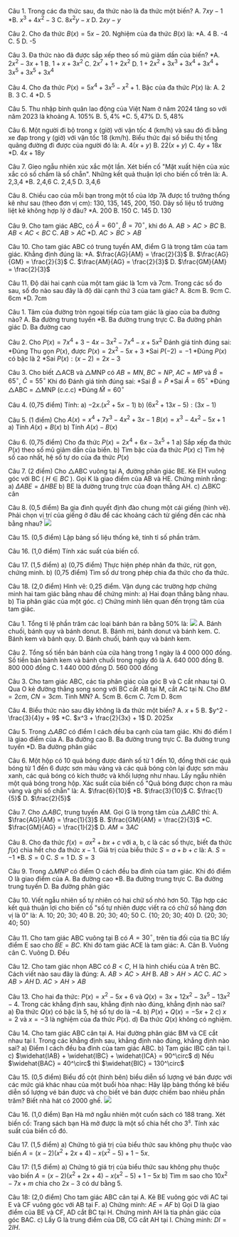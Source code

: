Câu 1. Trong các đa thức sau, đa thức nào là đa thức một biến?
A. $7xy-1$
*B. $x^3 + 4x^2 - 3$
C. $8x^2y - x$
D. $2xy-y$

Câu 2. Cho đa thức $B(x) = 5x - 20$. Nghiệm của đa thức $B(x)$ là:
*A. 4
B. -4
C. 5
D. -5

Câu 3. Đa thức nào đã được sắp xếp theo số mũ giảm dần của biến?
*A. $2x^2 - 3x + 1$
B. $1 + x + 3x^2$
C. $2x^7 + 1 + 2x^2$
D. $1 + 2x^2 + 3x^3 + 3x^4 + 3x^4 + 3x^5 + 3x^5 + 3x^4$

Câu 4. Cho đa thức $P(x) = 5x^4 + 3x^5 - x^2 + 1$. Bậc của đa thức $P(x)$ là:
A. 2
B. 3
C. 4
*D. 5

Câu 5. Thu nhập bình quân lao động của Việt Nam ở năm 2024 tăng so với năm 2023 là khoảng
A. $105\%$
B. $5,4\%$
*C. $5,47\%$
D. $5,48\%$

Câu 6. Một người đi bộ trong x (giờ) với vận tốc 4 (km/h) và sau đó đi bằng xe đạp trong y (giờ) với vận tốc 18 (km/h). Biểu thức đại số biểu thị tổng quãng đường đi được của người đó là:
A. $4(x + y)$
B. $22(x + y)$
C. $4y + 18x$
*D. $4x + 18y$

Câu 7. Gieo ngẫu nhiên xúc xắc một lần. Xét biến cố "Mặt xuất hiện của xúc xắc có số chấm là số chẵn". Những kết quả thuận lợi cho biến cố trên là:
A. 2,3,4
*B. 2,4,6
C. 2,4,5
D. 3,4,6

Câu 8. Chiều cao của mỗi bạn trong một tổ của lớp 7A được tổ trưởng thống kê như sau (theo đơn vị cm): 130, 135, 145, 200, 150. Dãy số liệu tổ trưởng liệt kê không hợp lý ở đâu?
*A. 200
B. 150
C. 145
D. 130

Câu 9. Cho tam giác ABC, có $\hat{A} = 60^\circ$, $\hat{B} = 70^\circ$, khi đó
A. $AB > AC > BC$
B. $AB < AC < BC$
C. $AB > AC$
*D. $AC > BC > AB$

Câu 10. Cho tam giác ABC có trung tuyến AM, điểm G là trọng tâm của tam giác. Khẳng định đúng là:
*A. $\frac{AG}{AM} = \frac{2}{3}$
B. $\frac{AG}{GM} = \frac{2}{3}$
C. $\frac{AM}{AG} = \frac{2}{3}$
D. $\frac{GM}{AM} = \frac{2}{3}$

Câu 11. Độ dài hai cạnh của một tam giác là 1cm và 7cm. Trong các số đo sau, số đo nào sau đây là độ dài cạnh thứ 3 của tam giác?
A. 8cm
B. 9cm
C. 6cm
*D. 7cm

Câu 1. Tâm của đường tròn ngoại tiếp của tam giác là giao của ba đường nào?
A. Ba đường trung tuyến
*B. Ba đường trung trực
C. Ba đường phân giác
D. Ba đường cao

Câu 2. Cho $P ( x ) = 7 x ^ { 4 } + 3 - 4 x - 3 x ^ { 2 } - 7 x ^ { 4 } - x + 5 x ^ { 2 }$
Đánh giá tính đúng sai:
*Đúng Thu gọn $P ( x )$, được $P ( x ) = 2 x ^ { 2 } - 5 x + 3$
*Sai $P ( - 2 ) = - 1$
*Đúng $P ( x )$ có bậc là 2
*Sai $P ( x ) : ( x - 2 ) = 2 x - 3$

Câu 3. Cho biết $\triangle$ACB và $\triangle$MNP có $AB = MN$, $BC = NP$, $AC = MP$ và $\widehat { B } = 65 ^ { \circ }$, $\widehat { C } = 55 ^ { \circ }$ Khi đó
Đánh giá tính đúng sai:
*Sai $\widehat { B } = \widehat { P }$
*Sai $\widehat { A } = 65 ^ { \circ }$
*Đúng $\triangle$ABC = $\triangle$MNP (c.c.c)
*Đúng $\widehat { M } = 60 ^ { \circ }$

Câu 4. (0,75 điểm) Tính:
a) $- 2 x . ( x ^ { 2 } + 5 x - 1 )$
b) $( 6 x ^ { 2 } + 13 x - 5 ) : ( 3 x - 1 )$

Câu 5. (1 điểm) Cho $A ( x ) = x ^ { 4 } + 7 x ^ { 3 } - 4 x ^ { 2 } + 3 x - 1$ $B ( x ) = x ^ { 3 } - 4 x ^ { 2 } - 5 x + 1$
a) Tính $A ( x ) + B ( x )$
b) Tính $A ( x ) - B ( x )$

Câu 6. (0,75 điểm) Cho đa thức $P ( x ) = 2 x ^ { 4 } + 6 x - 3 x ^ { 5 } + 1$
a) Sắp xếp đa thức $P ( x )$ theo số mũ giảm dần của biến.
b) Tìm bậc của đa thức $P ( x )$
c) Tìm hệ số cao nhất, hệ số tự do của đa thức $P ( x )$

Câu 7. (2 điểm) Cho $\triangle$ABC vuông tại A, đường phân giác BE. Kẻ EH vuông góc với BC ( $H \in BC$ ). Gọi K là giao điểm của AB và HE. Chứng minh rằng:
a) $\Delta A B E = \Delta H B E$
b) BE là đường trung trực của đoạn thẳng AH.
c) $\triangle$BKC cân

Câu 8. (0,5 điểm) Ba gia đình quyết định đào chung một cái giếng (hình vẽ). Phải chọn vị trí của giếng ở đâu để các khoảng cách từ giếng đến các nhà bằng nhau?
![](https://static-ai.hoclieu.vn/pdftoexcel/c6a94a04c14f43ff7c6c769f73e08e4280e65835b4e8ea88d7826ece69288f00.jpg)

Câu 15. (0,5 điểm) Lập bảng số liệu thống kê, tính tỉ số phần trăm.

Câu 16. (1,0 điểm) Tính xác suất của biến cố.

Câu 17. (1,5 điểm)
a) (0,75 điểm) Thực hiện phép nhân đa thức, rút gọn, chứng minh.
b) (0,75 điểm) Tìm số dư trong phép chia đa thức cho đa thức.

Câu 18. (2,0 điểm)
Hình vẽ: 0,25 điểm. Vận dụng các trường hợp chứng minh hai tam giác bằng nhau để chứng minh:
a) Hai đoạn thẳng bằng nhau.
b) Tia phân giác của một góc.
c) Chứng minh liên quan đến trọng tâm của tam giác.

Câu 1. Tổng tỉ lệ phần trăm các loại bánh bán ra bằng $50 \%$ là:
![](https://static-ai.hoclieu.vn/pdftoexcel/a865cb0aa207c1179a8c673b8a6dc84ce4c0e7c02e38b4f78b1a758890880b2f.jpg)
A. Bánh chuối, bánh quy và bánh donut.
B. Bánh mì, bánh donut và bánh kem.
C. Bánh kem và bánh quy.
D. Bánh chuối, bánh quy và bánh kem.

Câu 2. Tổng số tiền bán bánh của cửa hàng trong 1 ngày là 4 000 000 đồng. Số tiền bán bánh kem và bánh chuối trong ngày đó là
A. 640 000 đồng
B. 800 000 đồng
C. 1 440 000 đồng
D. 560 000 đồng

Câu 3. Cho tam giác ABC, các tia phân giác của góc B và C cắt nhau tại O. Qua O kẻ đường thẳng song song với BC cắt AB tại M, cắt AC tại N. Cho $BM = 2cm$, $CN = 3cm$. Tính MN?
A. 5cm
B. 6cm
C. 7cm
D. 8cm

Câu 4. Biểu thức nào sau đây không là đa thức một biến?
A. $x + 5$
B. $y^2 - \frac{3}{4}y + 9$
*C. $x^3 + \frac{2}{3x} + 1$
D. $2025x$

Câu 5. Trong $\triangle ABC$ có điểm I cách đều ba cạnh của tam giác. Khi đó điểm I là giao điểm của
A. Ba đường cao
B. Ba đường trung trực
C. Ba đường trung tuyến
*D. Ba đường phân giác

Câu 6. Một hộp có 10 quả bóng được đánh số từ 1 đến 10, đồng thời các quả bóng từ 1 đến 6 được sơn màu vàng và các quả bóng còn lại được sơn màu xanh, các quả bóng có kích thước và khối lượng như nhau. Lấy ngẫu nhiên một quả bóng trong hộp. Xác suất của biến cố "Quả bóng được chọn ra màu vàng và ghi số chẵn" là:
A. $\frac{6}{10}$
*B. $\frac{3}{10}$
C. $\frac{1}{5}$
D. $\frac{2}{5}$

Câu 7. Cho $\triangle ABC$, trung tuyến AM. Gọi G là trọng tâm của $\triangle ABC$ thì:
A. $\frac{AG}{AM} = \frac{1}{3}$
B. $\frac{GM}{AM} = \frac{2}{3}$
*C. $\frac{GM}{AG} = \frac{1}{2}$
D. $AM=3AC$

Câu 8. Cho đa thức $f(x) = ax^2 + bx + c$ với a, b, c là các số thực, biết đa thức $f(x)$ chia hết cho đa thức $x - 1$. Giá trị của biểu thức $S = a + b + c$ là:
A. $S = -1$
*B. $S = 0$
C. $S = 1$
D. $S = 3$

Câu 9. Trong $\triangle MNP$ có điểm O cách đều ba đỉnh của tam giác. Khi đó điểm O là giao điểm của
A. Ba đường cao
*B. Ba đường trung trực
C. Ba đường trung tuyến
D. Ba đường phân giác

Câu 10. Viết ngẫu nhiên số tự nhiên có hai chữ số nhỏ hơn 50. Tập hợp các kết quả thuận lợi cho biến cố "số tự nhiên được viết ra có chữ số hàng đơn vị là 0" là:
A. 10; 20; 30; 40
B. 20; 30; 40; 50
C. {10; 20; 30; 40}
D. {20; 30; 40; 50}

Câu 11. Cho tam giác ABC vuông tại B có $A = 30^\circ$, trên tia đối của tia BC lấy điểm E sao cho $BE = BC$. Khi đó tam giác ACE là tam giác:
A. Cân
B. Vuông cân
C. Vuông
D. Đều

Câu 12. Cho tam giác nhọn ABC có $B < C$, H là hình chiếu của A trên BC. Cách viết nào sau đây là đúng:
A. $AB > AC > AH$
B. $AB > AH > AC$
C. $AC > AB > AH$
D. $AC > AH > AB$

Câu 13. Cho hai đa thức: $P(x) = x^2 - 5x + 6$ và $Q(x) = 3x + 12x^2 - 3x^5 - 13x^2 - 4$. Trong các khẳng định sau, khẳng định nào đúng, khẳng định nào sai?
a) Đa thức $Q(x)$ có bậc là 5, hệ số tự do là $-4$.
b) $P(x) + Q(x) = -5x + 2$
c) $x = 2$ và $x = -3$ là nghiệm của đa thức $P(x)$.
d) Đa thức $Q(x)$ không có nghiệm.

Câu 14. Cho tam giác ABC cân tại A. Hai đường phân giác BM và CE cắt nhau tại I. Trong các khẳng định sau, khẳng định nào đúng, khẳng định nào sai?
a) Điểm I cách đều ba đỉnh của tam giác ABC.
b) Tam giác IBC cân tại I.
c) $\widehat{IAB} + \widehat{IBC} + \widehat{ICA} = 90^\circ$
d) Nếu $\widehat{BAC} = 40^\circ$ thì $\widehat{BIC} = 130^\circ$

Câu 15. (0,5 điểm) Biểu đồ cột (hình bên) biểu diễn số lượng vé bán được với các mức giá khác nhau của một buổi hòa nhạc: Hãy lập bảng thống kê biểu diễn số lượng vé bán được và cho biết vé bán được chiếm bao nhiêu phần trăm? Biết nhà hát có 2000 ghế.
![](https://static-ai.hoclieu.vn/pdftoexcel/8c3bc09223d3cc6e0556cf6ee0ea212a6e73d135a76e36b8789dd70e808e5756.jpg)

Câu 16. (1,0 điểm) Bạn Hà mở ngẫu nhiên một cuốn sách có 188 trang. Xét biến cố: Trang sách bạn Hà mở được là một số chia hết cho $3^s$. Tính xác suất của biến cố đó.

Câu 17. (1,5 điểm)
a) Chứng tỏ giá trị của biểu thức sau không phụ thuộc vào biến $A = (x - 2)(x^2 + 2x + 4) - x(x^2 - 5) + 1 - 5x$.

Câu 17: (1,5 điểm)
a) Chứng tỏ giá trị của biểu thức sau không phụ thuộc vào biến $A=(x-2)(x^2+2x+4)-x(x^2-5)+1-5x$
b) Tìm m sao cho $10x^2 - 7x + m$ chia cho $2x - 3$ có dư bằng 5.

Câu 18: (2,0 điểm) Cho tam giác ABC cân tại A. Kẻ BE vuông góc với AC tại E và CF vuông góc với AB tại F.
a) Chứng minh: $AE = AF$
b) Gọi D là giao điểm của BE và CF, AD cắt BC tại H. Chứng minh AH là tia phân giác của góc BAC.
c) Lấy G là trung điểm của DB, CG cắt AH tại I. Chứng minh: $DI = 2IH$.
